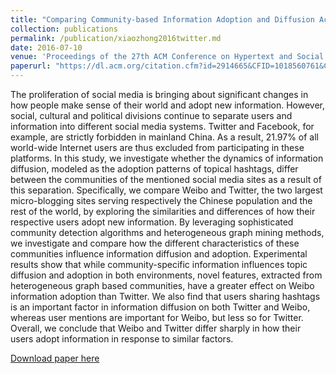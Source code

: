 ```yaml
---
title: "Comparing Community-based Information Adoption and Diffusion Across Different Microblogging Sites"
collection: publications
permalink: /publication/xiaozhong2016twitter.md
date: 2016-07-10
venue: 'Proceedings of the 27th ACM Conference on Hypertext and Social Media'
paperurl: "https://dl.acm.org/citation.cfm?id=2914665&CFID=1018560761&CFTOKEN=17541270"
---
```

The proliferation of social media is bringing about significant changes in how people make sense of their world and adopt new information. However, social, cultural and political divisions continue to separate users and information into different social media systems. Twitter and Facebook, for example, are strictly forbidden in mainland China. As a result, 21.97% of all world-wide Internet users are thus excluded from participating in these platforms. In this study, we investigate whether the dynamics of information diffusion, modeled as the adoption patterns of topical hashtags, differ between the communities of the mentioned social media sites as a result of this separation. Specifically, we compare Weibo and Twitter, the two largest micro-blogging sites serving respectively the Chinese population and the rest of the world, by exploring the similarities and differences of how their respective users adopt new information. By leveraging sophisticated community detection algorithms and heterogeneous graph mining methods, we investigate and compare how the different characteristics of these communities influence information diffusion and adoption. Experimental results show that while community-specific information influences topic diffusion and adoption in both environments, novel features, extracted from heterogeneous graph based communities, have a greater effect on Weibo information adoption than Twitter. We also find that users sharing hashtags is an important factor in information diffusion on both Twitter and Weibo, whereas user mentions are important for Weibo, but less so for Twitter. Overall, we conclude that Weibo and Twitter differ sharply in how their users adopt information in response to similar factors.


[Download paper here](https://dl.acm.org/citation.cfm?id=2914665&CFID=1018560761&CFTOKEN=17541270)
